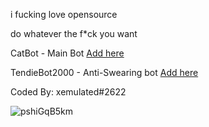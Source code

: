 i fucking love opensource

do whatever the f*ck you want


CatBot - Main Bot [Add here](https://maglit.me/catbot)

TendieBot2000 - Anti-Swearing bot [Add here](https://maglit.me/tendiebot)

Coded By: xemulated#2622


![pshiGqB5km](https://user-images.githubusercontent.com/98595166/184202874-c22db5aa-b96d-4a65-b061-fb98517e48b1.png)

